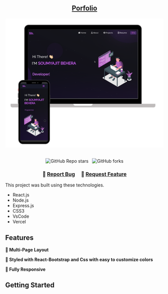 <h2 align="center">
 
  <a href="ahmohil.github.io/portfolio" >Porfolio</a>
</h2>
<div align="center">
  <img alt="Demo" src="./Images/readme-img1.png" />
</div>

<br/>

<center>

![GitHub Repo stars](https://img.shields.io/github/stars/ahmohil/Portfolio?color=red&logo=github&style=for-the-badge) &nbsp;
![GitHub forks](https://img.shields.io/github/forks/ahmohil/Portfolio?color=red&logo=github&style=for-the-badge)

</center>

<h3 align="center">
    🔹
    <a href="https://github.com/ahmhil/Portfolio/issues">Report Bug</a> &nbsp; &nbsp;
    🔹
    <a href="https://github.com/ahmohil/Portfolio/issues">Request Feature</a>
</h3>


This project was built using these technologies.

- React.js
- Node.js
- Express.js
- CSS3
- VsCode
- Vercel

## Features

**📖 Multi-Page Layout**

**🎨 Styled with React-Bootstrap and Css with easy to customize colors**

**📱 Fully Responsive**

## Getting Started
